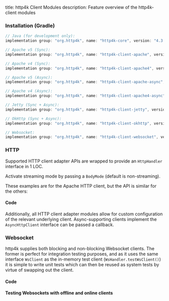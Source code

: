 title: http4k Client Modules
description: Feature overview of the http4k-client modules

### Installation (Gradle)

```groovy
// Java (for development only):
implementation group: "org.http4k", name: "http4k-core", version: "4.3.4.0"

// Apache v5 (Sync): 
implementation group: "org.http4k", name: "http4k-client-apache", version: "4.3.4.0"

// Apache v4 (Sync): 
implementation group: "org.http4k", name: "http4k-client-apache4", version: "4.3.4.0"

// Apache v5 (Async): 
implementation group: "org.http4k", name: "http4k-client-apache-async", version: "4.3.4.0"

// Apache v4 (Async): 
implementation group: "org.http4k", name: "http4k-client-apache4-async", version: "4.3.4.0"

// Jetty (Sync + Async): 
implementation group: "org.http4k", name: "http4k-client-jetty", version: "4.3.4.0"

// OkHttp (Sync + Async): 
implementation group: "org.http4k", name: "http4k-client-okhttp", version: "4.3.4.0"

// Websocket: 
implementation group: "org.http4k", name: "http4k-client-websocket", version: "4.3.4.0"
```

### HTTP
Supported HTTP client adapter APIs are wrapped to provide an `HttpHandler` interface in 1 LOC.

Activate streaming mode by passing a `BodyMode` (default is non-streaming).

These examples are for the Apache HTTP client, but the API is similar for the others:

#### Code [<img class="octocat"/>](https://github.com/http4k/http4k/blob/master/src/docs/guide/modules/clients/example_http.kt)

<script src="https://gist-it.appspot.com/https://github.com/http4k/http4k/blob/master/src/docs/guide/modules/clients/example_http.kt"></script>

Additionally, all HTTP client adapter modules allow for custom configuration of the relevant underlying client. Async-supporting clients implement the `AsyncHttpClient` interface can be passed a callback.

### Websocket
http4k supplies both blocking and non-blocking Websocket clients. The former is perfect for integration testing purposes, and as it uses the same interface `WsClient` as the in-memory test client (`WsHandler.testWsClient()`) it is simple to write unit tests which can then be reused as system tests by virtue of swapping out the client.

#### Code [<img class="octocat"/>](https://github.com/http4k/http4k/blob/master/src/docs/guide/modules/clients/example_websocket.kt)

<script src="https://gist-it.appspot.com/https://github.com/http4k/http4k/blob/master/src/docs/guide/modules/clients/example_websocket.kt"></script>

#### Testing Websockets with offline and online clients [<img class="octocat"/>](https://github.com/http4k/http4k/blob/master/src/docs/guide/modules/clients/TestingWebsockets.kt)

<script src="https://gist-it.appspot.com/https://github.com/http4k/http4k/blob/master/src/docs/guide/modules/clients/TestingWebsockets.kt"></script>
